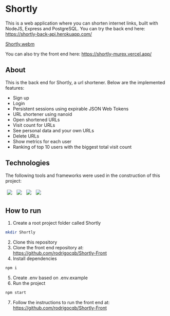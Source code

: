 # Shortly
This is a web application where you can shorten internet links, built with NodeJS, Express and PostgreSQL. You can try the back end here: https://shortly-back-api.herokuapp.com/

[Shortly.webm](https://user-images.githubusercontent.com/106849571/196081175-743453ab-b907-4272-9776-121444dccc40.webm)

You can also try the front end here: https://shortly-murex.vercel.app/

## About
This is the back end for Shortly, a url shortener. Below are the implemented features:

- Sign up
- Login
- Persistent sessions using expirable JSON Web Tokens
- URL shortener using nanoid
- Open shortened URLs
- Visit count for URLs
- See personal data and your own URLs
- Delete URLs
- Show metrics for each user
- Ranking of top 10 users with the biggest total visit count

## Technologies
The following tools and frameworks were used in the construction of this project:
<p>
  <img style='margin: 5px;' src='https://img.shields.io/badge/node.js-6DA55F?style=for-the-badge&logo=node.js&logoColor=white'>
  <img style='margin: 5px;' src='https://img.shields.io/badge/express.js-%23404d59.svg?style=for-the-badge&logo=express&logoColor=%2361DAFB'>
  <img style='margin: 5px;' src='https://img.shields.io/badge/postgres-%23316192.svg?style=for-the-badge&logo=postgresql&logoColor=white'>
  <img style='margin: 5px;' src='https://img.shields.io/badge/JWT-black?style=for-the-badge&logo=JSON%20web%20tokens'>
</p>

## How to run
1. Create a root project folder called Shortly
```bash
mkdir Shortly
```
2. Clone this repository
3. Clone the front end repository at: https://github.com/rodrigocqb/Shortly-Front
4. Install dependencies
```bash
npm i
```
5. Create .env based on .env.example
6. Run the project
```bash
npm start
```
7. Follow the instructions to run the front end at: https://github.com/rodrigocqb/Shortly-Front
